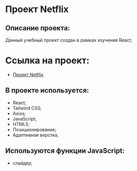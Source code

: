 # Проект Netflix

## Описание проекта:

Данный учебный проект создан в рамках изучения React;

# Ссылка на проект:

- [ Проект Netflix](https://pnzdmd.github.io/mesto/ 'Я проект Netflix!')

## В проекте используется:

- React;
- Tailwind CSS;
- Axios;
- JavaScript;
- HTML5;
- Позиционирование;
- Адаптивная верстка;

## Используются функции JavaScript:

- слайдер;
